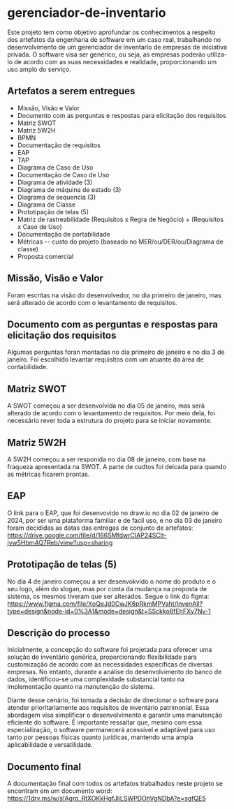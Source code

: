 # gerenciador-de-inventario

Este projeto tem como objetivo aprofundar os conhecimentos a respeito dos artefatos da engenharia de software em um caso real, trabalhando no desenvolvimento de um gerenciador de inventario de empresas de iniciativa privada.
O software visa ser genérico, ou seja, as empresas poderão utiliza-lo de acordo com as suas necessidades e realidade, proporcionando um uso amplo do serviço.

## Artefatos a serem entregues

- Missão, Visão e Valor
- Documento com as perguntas e respostas para elicitação dos requisitos
- Matriz SWOT
- Matriz 5W2H
- BPMN
- Documentação de requisitos
- EAP
- TAP
- Diagrama de Caso de Uso
- Documentação de Caso de Uso
- Diagrama de atividade (3)
- Diagrama de máquina de estado (3)
- Diagrama de sequencia (3)
- Diagrama de Classe
- Prototipação de telas (5)
- Matriz de rastreabilidade (Requisitos x Regra de Negócio) +  (Requisitos x Caso de Uso)
- Documentação de portabilidade
- Métricas -- custo do projeto (baseado no MER/ou/DER/ou/Diagrama de classe)
- Proposta comercial

## Missão, Visão e Valor
Foram escritas na visão do desenvolvedor, no dia primeiro de janeiro, mas será alterado de acordo com o levantamento de requisitos.

## Documento com as perguntas e respostas para elicitação dos requisitos
Algumas perguntas foran montadas no dia primeiro de janeiro e no dia 3 de janeiro. Foi escolhido levantar requisitos com um atuante da área de contabilidade.

## Matriz SWOT
A SWOT começou a ser desenvolvida no dia 05 de janeiro, mas será alterado de acordo com o levantamento de requisitos. Por meio dela, foi necessário rever toda a estrutura do projeto para se iniciar novamente.

## Matriz 5W2H
A 5W2H começou a ser responida no dia 08 de janeiro, com base na fraqueza apresentada na SWOT. A parte de cudtos foi deicada para quando as métricas ficarem prontas.

## EAP
O link para o EAP, que foi desenvovido no draw.io no dia 02 de janeiro de 2024, por ser uma plataforma familiar e de facil uso, e no dia 03 de janeiro foram decididas as datas das entregas de conjunto de artefatos:
https://drive.google.com/file/d/166SMfdwrCIAP24SClt-jvw5Hbm4Q7Reb/view?usp=sharing

## Prototipação de telas (5)
No dia 4 de janeiro começou a ser desenvokvido o nome do produto e o seu logo, além do slogan, mas por conta da mudança na proposta de sistema, os mesmos  tiveram que ser alterados.
Segue o link  do figma:
https://www.figma.com/file/XoQeJd0CwJK6pRkmMPVaht/InvenAll?type=design&node-id=0%3A1&mode=design&t=SSckko8fEhFXy7Nv-1

## Descrição do processo
Inicialmente, a concepção do software foi projetada para oferecer uma solução de inventário genérica, proporcionando flexibilidade para customização de acordo com as necessidades específicas de diversas empresas. No entanto, durante a análise do desenvolvimento do banco de dados, identificou-se uma complexidade substancial tanto na implementação quanto na manutenção do sistema.

Diante desse cenário, foi tomada a decisão de direcionar o software para atender prioritariamente aos requisitos de inventário patrimonial. Essa abordagem visa simplificar o desenvolvimento e garantir uma manutenção eficiente do software. É importante ressaltar que, mesmo com essa especialização, o software permanecerá acessível e adaptável para uso tanto por pessoas físicas quanto jurídicas, mantendo uma ampla aplicabilidade e versatilidade.

<!--
No dia 08 de janeiro, houve uma entrevista estruturada com a pessoa jurodica Cassiano Faria de Paula Leao, para saber como ele lida com a gestão do seu inventário patrimonial e também para entender mais sobre o mercado deste segmento, levantando requisitos para o desenvolvimento do software.
-->

##  Documento final
A documentação final com todos os artefatos trabalhados neste projeto se encontram em um documento word:
https://1drv.ms/w/s!Agro_RtXOKkHgfJliLSWPDOhVgNDbA?e=sgfQE5

